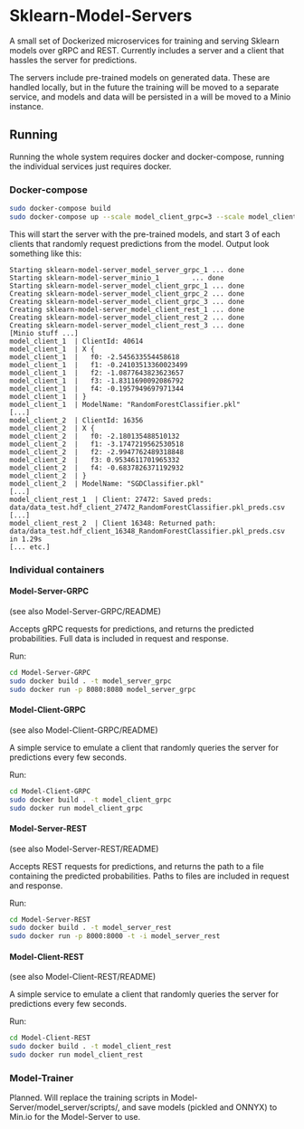 # Sklearn-Model-Servers

A small set of Dockerized microservices for training and serving Sklearn models over gRPC and REST. Currently includes a server and a client that hassles the server for predictions. 

The servers include pre-trained models on generated data. These are handled locally, but in the future the training will be moved to a separate service, and models and data will be persisted in a will be moved to a Minio instance. 
 
 
 ## Running
 Running the whole system requires docker and docker-compose, running the individual services just requires docker.
 
 ### Docker-compose

 ```bash
sudo docker-compose build
sudo docker-compose up --scale model_client_grpc=3 --scale model_client_rest=3
```
 
This will start the server with the pre-trained models, and start 3 of each clients that randomly request predictions from the model. Output look something like this:

````
Starting sklearn-model-server_model_server_grpc_1 ... done
Starting sklearn-model-server_minio_1        ... done
Starting sklearn-model-server_model_client_grpc_1 ... done
Creating sklearn-model-server_model_client_grpc_2 ... done
Creating sklearn-model-server_model_client_grpc_3 ... done
Creating sklearn-model-server_model_client_rest_1 ... done
Creating sklearn-model-server_model_client_rest_2 ... done
Creating sklearn-model-server_model_client_rest_3 ... done
[Minio stuff ...]
model_client_1  | ClientId: 40614
model_client_1  | X {
model_client_1  |   f0: -2.545633554458618
model_client_1  |   f1: -0.24103513360023499
model_client_1  |   f2: -1.0877643823623657
model_client_1  |   f3: -1.8311690092086792
model_client_1  |   f4: -0.1957949697971344
model_client_1  | }
model_client_1  | ModelName: "RandomForestClassifier.pkl"
[...]
model_client_2  | ClientId: 16356
model_client_2  | X {
model_client_2  |   f0: -2.180135488510132
model_client_2  |   f1: -3.1747219562530518
model_client_2  |   f2: -2.9947762489318848
model_client_2  |   f3: 0.9534611701965332
model_client_2  |   f4: -0.6837826371192932
model_client_2  | }
model_client_2  | ModelName: "SGDClassifier.pkl"
[...]
model_client_rest_1  | Client: 27472: Saved preds: data/data_test.hdf_client_27472_RandomForestClassifier.pkl_preds.csv
[...]
model_client_rest_2  | Client 16348: Returned path: data/data_test.hdf_client_16348_RandomForestClassifier.pkl_preds.csv in 1.29s
[... etc.]
````
 
 ### Individual containers
 
 #### Model-Server-GRPC
 (see also Model-Server-GRPC/README)  
 
Accepts gRPC requests for predictions, and returns the predicted probabilities. Full data is included in request and response.
 
Run:
  ```Bash
cd Model-Server-GRPC
sudo docker build . -t model_server_grpc
sudo docker run -p 8080:8080 model_server_grpc
 ```
 
 #### Model-Client-GRPC
 (see also Model-Client-GRPC/README)  
  
A simple service to emulate a client that randomly queries the server for predictions every few seconds.
 
Run:
 ```Bash
cd Model-Client-GRPC
sudo docker build . -t model_client_grpc
sudo docker run model_client_grpc
 ```
 
  #### Model-Server-REST
 (see also Model-Server-REST/README)  
 
Accepts REST requests for predictions, and returns the path to a file containing the predicted probabilities. Paths to files are included in request and response.
 
Run:
  ```Bash
cd Model-Server-REST
sudo docker build . -t model_server_rest
sudo docker run -p 8000:8000 -t -i model_server_rest
 ```
 
 #### Model-Client-REST
 (see also Model-Client-REST/README)  
  
A simple service to emulate a client that randomly queries the server for predictions every few seconds.
 
Run:
 ```Bash
cd Model-Client-REST
sudo docker build . -t model_client_rest
sudo docker run model_client_rest
 ```
 
 ### Model-Trainer
 Planned. Will replace the training scripts in Model-Server/model_server/scripts/, and save models (pickled and ONNYX) to Min.io for the Model-Server to use.
 